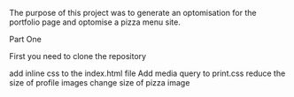 The purpose of this project was to generate an optomisation for the portfolio page and optomise a pizza menu site.


Part One

First you need to clone the repository

add inline css to the index.html file
Add media query to print.css
reduce the size of profile images
change size of pizza image


